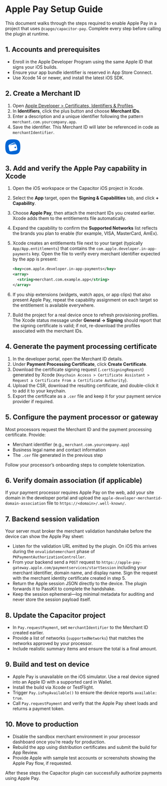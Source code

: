 # Apple Pay Setup Guide

This document walks through the steps required to enable Apple Pay in a project that uses `@capgo/capacitor-pay`. Complete every step before calling the plugin at runtime.

## 1. Accounts and prerequisites

- Enroll in the Apple Developer Program using the same Apple ID that signs your iOS builds.
- Ensure your app bundle identifier is reserved in App Store Connect.
- Use Xcode 14 or newer, and install the latest iOS SDK.

## 2. Create a Merchant ID

1. Open [Apple Developer > Certificates, Identifiers & Profiles](https://developer.apple.com/account/resources/identifiers/list).
2. In **Identifiers**, click the plus button and choose **Merchant IDs**.
3. Enter a description and a unique identifier following the pattern `merchant.com.yourcompany.app`.
4. Save the identifier. This Merchant ID will later be referenced in code as `merchantIdentifier`.

![Apple Pay docs header logo](images/apple-pay-logo.svg)

## 3. Add and verify the Apple Pay capability in Xcode

1. Open the iOS workspace or the Capacitor iOS project in Xcode.
2. Select the **App** target, open the **Signing & Capabilities** tab, and click **+ Capability**.
3. Choose **Apple Pay**, then attach the merchant IDs you created earlier. Xcode adds them to the entitlements file automatically.
4. Expand the capability to confirm the **Supported Networks** list reflects the brands you plan to enable (for example, VISA, MasterCard, AmEx).
5. Xcode creates an entitlements file next to your target (typically `App/App.entitlements`) that contains the `com.apple.developer.in-app-payments` key. Open the file to verify every merchant identifier expected by the app is present:

   ```xml
   <key>com.apple.developer.in-app-payments</key>
   <array>
     <string>merchant.com.example.app</string>
   </array>
   ```

6. If you ship extensions (widgets, watch apps, or app clips) that also present Apple Pay, repeat the capability assignment on each target so the entitlement is available everywhere.
7. Build the project for a real device once to refresh provisioning profiles. The Xcode status message under **General → Signing** should report that the signing certificate is valid; if not, re-download the profiles associated with the merchant IDs.

## 4. Generate the payment processing certificate

1. In the developer portal, open the Merchant ID details.
2. Under **Payment Processing Certificate**, click **Create Certificate**.
3. Download the certificate signing request (`.certSigningRequest`) generated by Xcode (`Keychain Access > Certificate Assistant > Request a Certificate From a Certificate Authority`).
4. Upload the CSR, download the resulting certificate, and double-click it to add it to your keychain.
5. Export the certificate as a `.cer` file and keep it for your payment service provider if required.

## 5. Configure the payment processor or gateway

Most processors request the Merchant ID and the payment processing certificate. Provide:

- Merchant identifier (e.g., `merchant.com.yourcompany.app`)
- Business legal name and contact information
- The `.cer` file generated in the previous step

Follow your processor’s onboarding steps to complete tokenization.

## 6. Verify domain association (if applicable)

If your payment processor requires Apple Pay on the web, add your site domain in the developer portal and upload the `apple-developer-merchantid-domain-association` file to `https://<domain>/.well-known/`.

## 7. Backend session validation

Your server must broker the merchant validation handshake before the device can show the Apple Pay sheet:

- Listen for the validation URL emitted by the plugin. On iOS this arrives during the `onvalidatemerchant` phase of `PKPaymentAuthorizationController`.
- From your backend send a `POST` request to `https://apple-pay-gateway.apple.com/paymentservices/startSession` including your merchant identifier, domain name, and display name. Sign the request with the merchant identity certificate created in step 5.
- Return the Apple session JSON directly to the device. The plugin forwards it to PassKit to complete the handshake.
- Keep the session ephemeral—log minimal metadata for auditing and never store the session payload itself.

## 8. Update the Capacitor project

- In `Pay.requestPayment`, set `merchantIdentifier` to the Merchant ID created earlier.
- Provide a list of networks (`supportedNetworks`) that matches the networks approved by your processor.
- Include realistic summary items and ensure the total is a final amount.

## 9. Build and test on device

- Apple Pay is unavailable on the iOS simulator. Use a real device signed into an Apple ID with a supported card in Wallet.
- Install the build via Xcode or TestFlight.
- Trigger `Pay.isPayAvailable()` to ensure the device reports `available: true`.
- Call `Pay.requestPayment` and verify that the Apple Pay sheet loads and returns a payment token.

## 10. Move to production

- Disable the sandbox merchant environment in your processor dashboard once you’re ready for production.
- Rebuild the app using distribution certificates and submit the build for App Review.
- Provide Apple with sample test accounts or screenshots showing the Apple Pay flow, if requested.

After these steps the Capacitor plugin can successfully authorize payments using Apple Pay.
